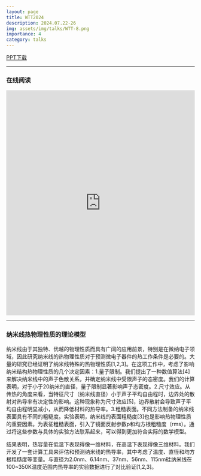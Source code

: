 ```yaml
---
layout: page
title: WTT2024
description: 2024.07.22-26
img: assets/img/talks/WTT-8.png
importance: 4
category: talks
---
```


[PPT下载](https://lyushisyan.github.io/assets/pdf/talks/WTT-2024-PPT.pdf)

---

### 在线阅读

<iframe src="https://lyushisyan.github.io/assets/pdf/talks/WTT-2024-PPT.pdf" width="100%" height="600px" style="border:none;"></iframe>

--- 


### 纳米线热物理性质的理论模型

纳米线由于其独特、优越的物理性质而具有广阔的应用前景，特别是在微纳电子领域，因此研究纳米线的热物理性质对于预测微电子器件的热工作条件是必要的。大量的研究已经证明了纳米线特殊的热物理性质[1,2,3]。在这项工作中，考虑了影响纳米结构热物理性质的几个决定因素：1.量子限制。我们提出了一种数值算法[4]来解决纳米线中的声子色散关系，并确定纳米线中受限声子的态密度。我们的计算表明，对于小于20纳米的直径，量子限制显著影响声子态密度。2.尺寸效应。从传热的角度来看，当特征尺寸（纳米线直径）小于声子平均自由程时，边界处的散射对热导率有决定性的影响。这种现象称为尺寸效应[5]，边界散射会导致声子平均自由程明显减小，从而降低材料的热导率。3.粗糙表面。不同方法制备的纳米线表面具有不同的粗糙度。实验表明，纳米线的表面粗糙度[3]也是影响热物理性质的重要因素。为表征粗糙表面，引入了镜面反射参数p和均方根粗糙度（rms）。通过将这些参数与具体的实验方法联系起来，可以得到更加符合实际的数学模型。

结果表明，热容量在低温下表现得像一维材料，在高温下表现得像三维材料。我们开发了一套计算工具来评估和预测纳米线的热导率，其中考虑了温度、直径和均方根粗糙度等变量。与直径为2.0nm、6.14nm、37nm、56nm、115nm硅纳米线在100~350K温度范围内热导率的实验数据进行了对比验证[1,2,3]。



